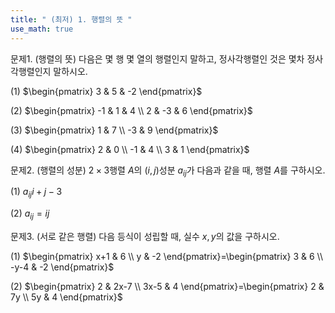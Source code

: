 ```yaml
---
title: " (최저) 1. 행렬의 뜻 " 
use_math: true
---
```




문제1. (행렬의 뜻) 다음은 몇 행 몇 열의 행렬인지 말하고, 정사각행렬인 것은 몇차 정사각행렬인지 말하시오. 

(1) $\begin{pmatrix} 3 & 5 & -2 \end{pmatrix}$

(2) $\begin{pmatrix} -1 & 1 & 4 \\ 2 & -3 & 6 \end{pmatrix}$

(3) $\begin{pmatrix} 1 & 7 \\ -3 & 9 \end{pmatrix}$

(4) $\begin{pmatrix} 2 & 0 \\ -1 & 4 \\ 3 & 1 \end{pmatrix}$

문제2. (행렬의 성분) $2\times 3$행렬 $A$의 $(i,j)$성분 $a_{ij}$가 다음과 같을 때, 행렬 $A$를 구하시오. 

(1) $a_{ij}i+j-3$

(2) $a_{ij}=ij$

문제3. (서로 같은 행렬) 다음 등식이 성립할 때, 실수 $x, y$의 값을 구하시오. 

(1) $\begin{pmatrix} x+1 & 6 \\ y & -2 \end{pmatrix}=\begin{pmatrix} 3 & 6 \\ -y-4 & -2 \end{pmatrix}$

(2) $\begin{pmatrix} 2 & 2x-7 \\ 3x-5 & 4 \end{pmatrix}=\begin{pmatrix} 2 & 7y \\ 5y & 4 \end{pmatrix}$


